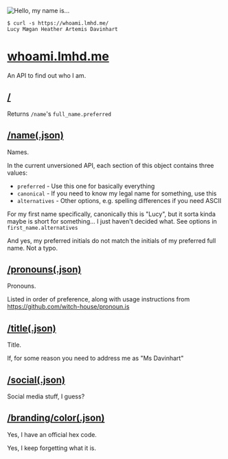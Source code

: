 ![Hello, my name is...](/img/hello_my_name_is.png)

```
$ curl -s https://whoami.lmhd.me/
Lucy Mægan Heather Artemis Davinhart
```

# [whoami.lmhd.me](https://whoami.lmhd.me/)

An API to find out who I am.

## [/](https://whoami.lmhd.me/)

Returns `/name`'s `full_name.preferred`

## [/name(.json)](https://whoami.lmhd.me/name)

Names.

In the current unversioned API, each section of this object contains three values:

* `preferred` - Use this one for basically everything
* `canonical` - If you need to know my legal name for something, use this
* `alternatives` - Other options, e.g. spelling differences if you need ASCII

For my first name specifically, canonically this is "Lucy", but it sorta kinda maybe is short for something... I just haven't decided what. See options in `first_name.alternatives`

And yes, my preferred initials do not match the initials of my preferred full name. Not a typo.

## [/pronouns(.json)](https://whoami.lmhd.me/pronouns)

Pronouns.

Listed in order of preference, along with usage instructions from https://github.com/witch-house/pronoun.is


## [/title(.json)](https://whoami.lmhd.me/title)

Title.

If, for some reason you need to address me as "Ms Davinhart"


## [/social(.json)](https://whoami.lmhd.me/social)

Social media stuff, I guess?



## [/branding/color(.json)](https://whoami.lmhd.me/branding/color)

Yes, I have an official hex code.

Yes, I keep forgetting what it is.

